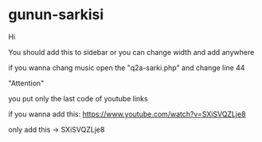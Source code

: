 # gunun-sarkisi
Hi 

You should add this to sidebar 
or you can change width and add anywhere

if you wanna chang music open the "q2a-sarki.php" and change line 44 

"Attention"

you put only the last code of youtube links

if you wanna add this: https://www.youtube.com/watch?v=SXiSVQZLje8

only add this -> SXiSVQZLje8
